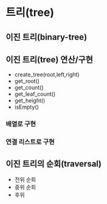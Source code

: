# 트리(tree)

## 이진 트리(binary-tree)

## 이진 트리(tree) 연산/구현

+ create_tree(root,left,right)
+ get_root()
+ get_count()
+ get_leaf_count()
+ get_height()
+ isEmpty()

### 배열로 구현

### 연결 리스트로 구현


## 이진 트리의 순회(traversal)
+ 전위 순회
+ 중위 순회
+ 후위 
